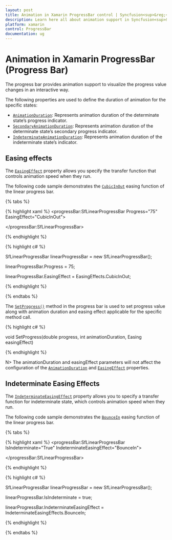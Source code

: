 ```yaml
---
layout: post
title: Animation in Xamarin ProgressBar control | Syncfusion<sup>&reg;</sup>;
description: Learn here all about animation support in Syncfusion<sup>&reg;</sup>; Xamarin ProgressBar control, its elements and more.
platform: xamarin
control: ProgressBar
documentation: ug
---
```


# Animation in Xamarin ProgressBar (Progress Bar)

The progress bar provides animation support to visualize the progress value changes in an interactive way. 

The following properties are used to define the duration of animation for the specific states:

* [`AnimationDuration`](https://help.syncfusion.com/cr/xamarin/Syncfusion.XForms.ProgressBar.ProgressBarBase.html#Syncfusion_XForms_ProgressBar_ProgressBarBase_AnimationDuration): Represents animation duration of the determinate state’s progress indicator.
* [`SecondaryAnimationDuration`](https://help.syncfusion.com/cr/xamarin/Syncfusion.XForms.ProgressBar.SfLinearProgressBar.html#Syncfusion_XForms_ProgressBar_SfLinearProgressBar_SecondaryAnimationDuration): Represents animation duration of the determinate state’s secondary progress indicator.
* [`IndeterminateAnimationDuration`](https://help.syncfusion.com/cr/xamarin/Syncfusion.XForms.ProgressBar.ProgressBarBase.html#Syncfusion_XForms_ProgressBar_ProgressBarBase_IndeterminateAnimationDuration): Represents animation duration of the indeterminate state’s indicator.

## Easing effects

The [`EasingEffect`](https://help.syncfusion.com/cr/xamarin/Syncfusion.XForms.ProgressBar.ProgressBarBase.html#Syncfusion_XForms_ProgressBar_ProgressBarBase_EasingEffect) property allows you specify the transfer function that controls animation speed when they run. 

The following code sample demonstrates the [`CubicInOut`](https://help.syncfusion.com/cr/xamarin/Syncfusion.XForms.ProgressBar.EasingEffects.html) easing function of the linear progress bar.

{% tabs %} 

{% highlight xaml %}
<progressBar:SfLinearProgressBar Progress="75" EasingEffect="CubicInOut">

</progressBar:SfLinearProgressBar>

{% endhighlight %}

{% highlight c# %}

SfLinearProgressBar linearProgressBar = new SfLinearProgressBar();

linearProgressBar.Progress = 75;

linearProgressBar.EasingEffect = EasingEffects.CubicInOut;

{% endhighlight %}

{% endtabs %} 

The [`SetProgress()`](https://help.syncfusion.com/cr/xamarin/Syncfusion.XForms.ProgressBar.ProgressBarBase.html#Syncfusion_XForms_ProgressBar_ProgressBarBase_SetProgress_System_Double_System_Int32_Xamarin_Forms_Easing_) method in the progress bar is used to set progress value along with animation duration and easing effect applicable for the specific method call.

{% highlight c# %}

void SetProgress(double progress, int animationDuration, Easing easingEffect)

{% endhighlight %}

N> The animationDuration and easingEffect parameters will not affect the configuration of the [`AnimationDuration`](https://help.syncfusion.com/cr/xamarin/Syncfusion.XForms.ProgressBar.ProgressBarBase.html#Syncfusion_XForms_ProgressBar_ProgressBarBase_AnimationDuration) and [`EasingEffect`](https://help.syncfusion.com/cr/xamarin/Syncfusion.XForms.ProgressBar.ProgressBarBase.html#Syncfusion_XForms_ProgressBar_ProgressBarBase_EasingEffect) properties.

## Indeterminate Easing Effects

The [`IndeterminateEasingEffect`](https://help.syncfusion.com/cr/xamarin/Syncfusion.XForms.ProgressBar.ProgressBarBase.html#Syncfusion_XForms_ProgressBar_ProgressBarBase_IndeterminateEasingEffect) property allows you to specify a transfer function for indeterminate state, which controls animation speed when they run.

The following code sample demonstrates the [`BounceIn`](https://help.syncfusion.com/cr/xamarin/Syncfusion.XForms.ProgressBar.IndeterminateEasingEffects.html) easing function of the linear progress bar.

{% tabs %} 

{% highlight xaml %}
<progressBar:SfLinearProgressBar IsIndeterminate="True" IndeterminateEasingEffect="BounceIn">

</progressBar:SfLinearProgressBar>

{% endhighlight %}

{% highlight c# %}

SfLinearProgressBar linearProgressBar = new SfLinearProgressBar();

linearProgressBar.IsIndeterminate = true;

linearProgressBar.IndeterminateEasingEffect = IndeterminateEasingEffects.BounceIn;

{% endhighlight %}

{% endtabs %} 
